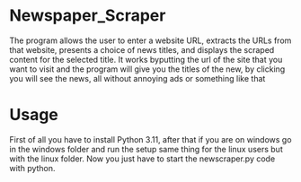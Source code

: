 # Newspaper_Scraper
The program allows the user to enter a website URL, extracts the URLs from that website, presents a choice of news titles, and displays the scraped content for the selected title.
It works byputting the url of the site that you want to visit and the program will give you the titles of the new, by clicking you will see the news, all without annoying ads or something like that
# Usage
First of all you have to install Python 3.11, after that if you are on windows go in the windows folder and run the setup same thing for the linux users but with the linux folder.
Now you just have to start the newscraper.py code with python.
